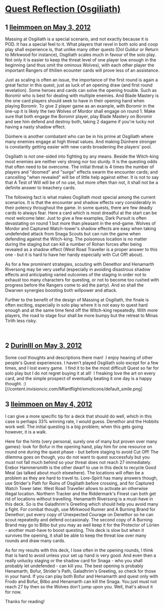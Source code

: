 # [Quest Reflection (Osgiliath)](https://community.fantasyflightgames.com/topic/63998-quest-reflection-osgiliath/)

## 1 [lleimmoen on May 3, 2012](https://community.fantasyflightgames.com/topic/63998-quest-reflection-osgiliath/?do=findComment&comment=625518)

Massing at Osgiliath is a special scenario, and not exactly because it is POD. It has a special feel to it. What players that revel in both solo and coop play shall experience is, that unlike many other quests (Dol Guldur or Return to Mirkwood for instance), Osgiliath scales much in favour of the solo play. Not only it is easier to keep the threat level of one player low enough in the beginning (and thus omit the ominous Wolves), with each other player the important Rangers of Ithilien ecounter cards will prove less of an assistance.

Just as scaling is often an issue, the importance of the first round is again a great factor in this quest, just as luck of an opening draw (and first round revelation). Some heroes and cards can solve the opening trouble. Such as Boromir who is best for dealing with multiple enemies. And Blade Mastery is the one card players should seek to have in their opening hand when playing Boromir. To give 2 player game as an example, with Boromir in the line-up it is likely the two Wolves of Mordor shall engage on round 1. Make sure that both engage the Boromir player, play Blade Mastery on Boromir and see him defend and destroy both, taking 2 dagame if you're lucky not having a nasty shadow effect.

Dúnhere is another combatant who can be in his prime at Osgiliath where many enemies engage at high threat values. And making Dúnhere stronger is constantly getting easier with new cards broadening the players' pool.

Osgiliath is not one-sided into fighting by any means. Beside the Witch-king most enemies are neither very strong nor too sturdy. It is the questing odds that often need to be overcome. The initial threat is 4 times the number of players and "doomed" and "surge" effects swarm the encounter cards; and cancelling "when revealed" will be of little help against either. It is not to say that A Test of Will will be of no use, but more often than not, it shall not be a definite answer to treachery cards.

The following fact is what makes Osgiliath most special among the current scenarios. It is that the encounter and shadow effects vary considerably in their potency throughout the game. In some quests, there are few deadly cards to always fear. Here a card which is most dreadful at the start can be most welcome later. Just to give a few examples, Dark Pursuit is often devastating on round 1 but more than pleasant in the end-game. Wolves of Mordor and Captured Watch-tower's shadow effects are easy when taking undefended attack from Snaga Scouts but can ruin the game when defending against the Witch-king. The poisonous location is no matter during the staging but can kill a number of Rohan forces after being revealed as a shadow effect (West Road Traveller is a proper answer to this one - but it is hard to have her handy especially with Cut Off! about).

As for a few prominent strategies, scouting with Denethor and Henamarth Riversong may be very useful (especially in avoiding disastrous shadow effects and anticipating varied outcomes of the staging in order not to exhaust too many characters for questing, or not to become too rushed with progress before the Rangers come to aid the party). And so shall the Dwarven synergies boosting both willpower and attack.

Further to the benefit of the design of Massing at Osgiliath, the finale is often exciting, especially in solo play where it is not easy to quest hard enough and at the same time fend off the Witch-king repeatedly. With more players, the road to stage four shall be more bumpy but the retreat to Minas Tirith less risky.

 

## 2 [DurinIII on May 3, 2012](https://community.fantasyflightgames.com/topic/63998-quest-reflection-osgiliath/?do=findComment&comment=625789)

Some cool thoughts and descriptions there man!  I enjoy hearing of other people's Quest experiences. I haven't played Osgiliath solo except for a few times, and I lost every game.  I find it to be the most difficult Quest so far for solo play but I do not regret buying it at all!  I freaking love the art on every card, and the simple prospect of eventually beating it one day is a happy thought. :) [//content.invisioncic.com/Mfantflight/emoticons/default_smile.png] 

## 3 [lleimmoen on May 4, 2012](https://community.fantasyflightgames.com/topic/63998-quest-reflection-osgiliath/?do=findComment&comment=625826)

I can give a more specific tip for a deck that should do well, which in this case is perhaps 33% winning rate, I would guess. Denethor and the Hobbits work well. The initial questing is a big problem; when this gets going however, it is a walk.

Here for the hints (very personal, surely one of many but proven over many games): look for Bofur in the opening hand, play him for one resource on round one during the quest phase - but before staging to avoid Cut Off! The dilemma goes on though, you do not want to quest successfuly but you must not fall much behind so your threat does not reach 27 immediately. Erebor Hammersmith is the other dwarf to use in this deck to recycle Good Meal (as talked about much elsewhere). The locations will often be a problem as they are hard to travel to. Lore-Spirit has many answers though, use Strider's Path for Ruins of Osgiliath before crossing, and for Captured Watch Tower later. West Road Traveller allows to activate an otherwise illegal location. Northern Tracker and the Riddermark's Finest can both get rid of locations without travelling. Henamarth Riversong is a must-have in this deck. So is the Galadhrim's Greeting which should help you avoid many a fight. For combat though, use Mirkwood Runner and A Burning Brand for Denethor; put every copy of Unexpected Courage on Denethor so he can scout repeatedly and defend occasionaly. The second copy of A Burning Brand may go to Bilbo but you may as well keep it for the Protector of Lórien - another must-have to boost questing. This deck is slow but when it survives the opening, it shall be able to keep the threat low over many rounds and draw many cards.

As for my results with this deck, I lose often in the opening rounds, I think that is hard to avoid unless your set up hand is very good. And even then a really unlucky staging or the shadow card for Snaga - who you shall probably let undefended - can kill you. The best opening is probably Henamarth, Bofur, Strider's Path, Galadhrim's Greeting, so check for those in your hand. If you can play both Bofur and Henamarth and quest only with Frodo and Bofur, Bilbo and Henamarth can kill the Snaga. You just must not reach 27 by then so the Wolves don't jump upon you. Well, that's about it for now.

Thanks for reading!

